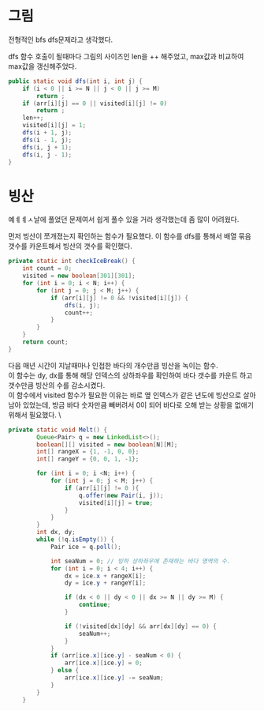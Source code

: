 # 그림
전형적인 bfs dfs문제라고 생각했다.

dfs 함수 호출이 될때마다 그림의 사이즈인 len을 ++ 해주었고, max값과 비교하여 max값을 갱신해주었다.
```java
public static void dfs(int i, int j) {
    if (i < 0 || i >= N || j < 0 || j >= M)
        return ;
    if (arr[i][j] == 0 || visited[i][j] != 0)
        return ;
    len++;
    visited[i][j] = 1;
    dfs(i + 1, j);
    dfs(i - 1, j);
    dfs(i, j + 1);
    dfs(i, j - 1);
}
```

# 빙산

예ㅖㅖㅅ날에 풀었던 문제여서 쉽게 풀수 있을 거라 생각했는데 좀 많이 어려웠다. 

먼저 빙산이 쪼개졌는지 확인하는 함수가 필요했다. 이 함수를 dfs를 통해서 배열 묶음 갯수를 카운트해서 빙산의 갯수를 확인했다. 
```java
private static int checkIceBreak() {
    int count = 0;
    visited = new boolean[301][301];
    for (int i = 0; i < N; i++) {
        for (int j = 0; j < M; j++) {
            if (arr[i][j] != 0 && !visited[i][j]) {
                dfs(i, j);
                count++;
            }
        }
    }
    return count;
}
```

다음 매년 시간이 지날때마나 인접한 바다의 개수만큼 빙산을 녹이는 함수. \
이 함수는 dy, dx를 통해 해당 인덱스의 상하좌우를 확인하여 바다 갯수를 카운트 하고 갯수만큼 빙산의 수를 감소시켰다.\
이 함수에서 visited 함수가 필요한 이유는 바로 옆 인덱스가 같은 년도에 빙산으로 살아남아 있었는데, 방금 바다 숫자만큼 빼버려서 0이 되어 바다로 오해 받는 상황을 없애기 위해서 필요했다. \
```java
private static void Melt() {
        Queue<Pair> q = new LinkedList<>();
        boolean[][] visited = new boolean[N][M];
        int[] rangeX = {1, -1, 0, 0};
        int[] rangeY = {0, 0, 1, -1};

        for (int i = 0; i <N; i++) {
            for (int j = 0; j < M; j++) {
                if (arr[i][j] != 0 ){
                    q.offer(new Pair(i, j));
                    visited[i][j] = true;
                }
            }
        }
        int dx, dy;
        while (!q.isEmpty()) {
            Pair ice = q.poll();

            int seaNum = 0; // 빙하 상하좌우에 존재하는 바다 영역의 수.
            for (int i = 0; i < 4; i++) {
                dx = ice.x + rangeX[i];
                dy = ice.y + rangeY[i];

                if (dx < 0 || dy < 0 || dx >= N || dy >= M) {
                    continue;
                }

                if (!visited[dx][dy] && arr[dx][dy] == 0) {
                    seaNum++;
                }
            }
            if (arr[ice.x][ice.y] - seaNum < 0) {
                arr[ice.x][ice.y] = 0;
            } else {
                arr[ice.x][ice.y] -= seaNum;
            }
        }
    }
```
